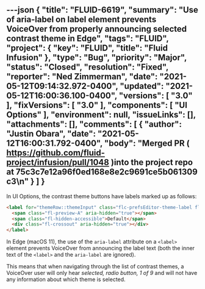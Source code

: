 ---json
{
  "title": "FLUID-6619",
  "summary": "Use of aria-label on label element prevents VoiceOver from properly announcing selected contrast theme in Edge",
  "tags": "FLUID",
  "project": {
    "key": "FLUID",
    "title": "Fluid Infusion"
  },
  "type": "Bug",
  "priority": "Major",
  "status": "Closed",
  "resolution": "Fixed",
  "reporter": "Ned Zimmerman",
  "date": "2021-05-12T09:14:32.972-0400",
  "updated": "2021-05-12T16:00:36.100-0400",
  "versions": [
    "3.0"
  ],
  "fixVersions": [
    "3.0"
  ],
  "components": [
    "UI Options"
  ],
  "environment": null,
  "issueLinks": [],
  "attachments": [],
  "comments": [
    {
      "author": "Justin Obara",
      "date": "2021-05-12T16:00:31.792-0400",
      "body": "Merged PR ( <https://github.com/fluid-project/infusion/pull/1048> )into the project repo at 75c3c7e12a96f0ed168e8e2c9691ce5b061309c3\n"
    }
  ]
}
---
In UI Options, the contrast theme buttons have labels marked up as follows:

```html
<label for="themeRow::themeInput" class="flc-prefsEditor-theme-label fl-prefsEditor-themePicker-defaultThemeLabel fl-theme-prefsEditor-default" id="themeRow::themeLabel" aria-label="Default">
  <span class="fl-preview-A" aria-hidden="true"></span>
  <span class="fl-hidden-accessible">Default</span>
  <div class="fl-crossout" aria-hidden="true"></div>
</label>
```

In Edge (macOS 11), the use of the `aria-label` attribute on a `<label>` element prevents VoiceOver from announcing the label text (both the inner text of the `<label>` and the `aria-label` are ignored).

This means that when navigating through the list of contrast themes, a VoiceOver user will only hear *selected, radio button, 1 of 9* and will not have any information about which theme is selected.

        